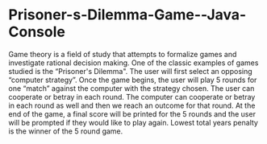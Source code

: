 # Prisoner-s-Dilemma-Game--Java-Console
Game theory is a field of study that attempts to formalize games and investigate rational decision making. One of the classic examples of games studied is the “Prisoner's Dilemma". 
The user will first select an opposing “computer strategy”. Once the game begins, the user will play 5 rounds for one “match” against the computer with the strategy chosen. The user can cooperate or betray in each round. The computer can cooperate or betray in each round as well and then we reach an outcome for that round. 
At the end of the game, a final score will be printed for the 5 rounds and the user will be prompted if they would like to play again. Lowest total years penalty is the winner of the 5 round game.
